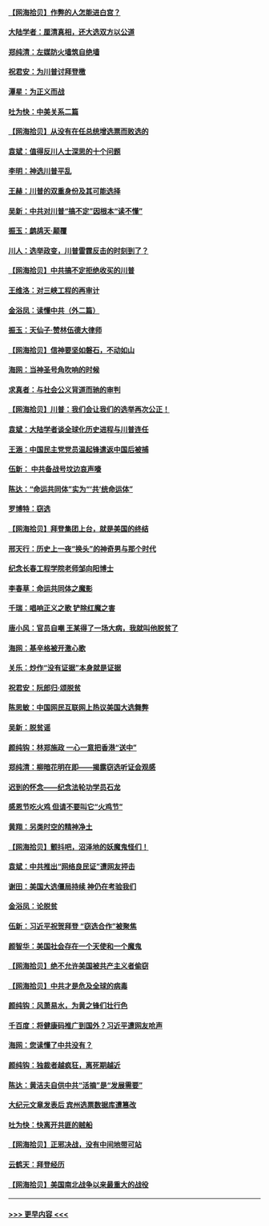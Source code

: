 #### [【网海拾贝】作弊的人怎能进白宫？](../pages/nsc993/n12603546.md?t=12082302) 
#### [大陆学者：厘清真相，还大选双方以公道](../pages/nsc993/n12603475.md?t=12082302) 
#### [郑纯清：左媒防火墙筑自绝墙](../pages/nsc993/n12602226.md?t=12082302) 
#### [祝君安：为川普讨拜登檄](../pages/nsc993/n12602199.md?t=12082302) 
#### [潭星：为正义而战](../pages/nsc993/n12600926.md?t=12082302) 
#### [吐为快：中美关系二篇](../pages/nsc993/n12600908.md?t=12082302) 
#### [【网海拾贝】从没有在任总统增选票而败选的](../pages/nsc993/n12600435.md?t=12082302) 
#### [袁斌：值得反川人士深思的十个问题](../pages/nsc993/n12600332.md?t=12082302) 
#### [李明：神选川普平乱](../pages/nsc993/n12599751.md?t=12082302) 
#### [王赫：川普的双重身份及其可能选择](../pages/nsc993/n12599723.md?t=12082302) 
#### [吴新：中共对川普“搞不定”因根本“读不懂”](../pages/nsc993/n12599502.md?t=12082302) 
#### [振玉：鹧鸪天‧颠覆](../pages/nsc993/n12599494.md?t=12082302) 
#### [川人：选举政变，川普雷霆反击的时刻到了？](../pages/nsc993/n12599291.md?t=12082302) 
#### [【网海拾贝】中共搞不定拒绝收买的川普](../pages/nsc993/n12598955.md?t=12082302) 
#### [王维洛：对三峡工程的再审计](../pages/nsc993/n12598436.md?t=12082302) 
#### [金浴凤：读懂中共（外二篇）](../pages/nsc993/n12597943.md?t=12082302) 
#### [振玉：天仙子‧赞林伍德大律师](../pages/nsc993/n12597929.md?t=12082302) 
#### [【网海拾贝】信神要坚如磐石，不动如山](../pages/nsc993/n12597901.md?t=12082302) 
#### [海网：当神圣号角吹响的时候](../pages/nsc993/n12595891.md?t=12082302) 
#### [求真者：与社会公义背道而驰的审判](../pages/nsc993/n12595868.md?t=12082302) 
#### [【网海拾贝】川普：我们会让我们的选举再次公正！](../pages/nsc993/n12594930.md?t=12082302) 
#### [袁斌：大陆学者谈全球化历史进程与川普连任](../pages/nsc993/n12594690.md?t=12082302) 
#### [王涵：中国民主党党员温起锋遣返中国后被捕](../pages/nsc993/n12594540.md?t=12082302) 
#### [伍新： 中共备战号坟边哀声嚎](../pages/nsc993/n12593086.md?t=12082302) 
#### [陈达：“命运共同体”实为“‘共’统命运体”](../pages/nsc993/n12590865.md?t=12082302) 
#### [罗博特：窃选](../pages/nsc993/n12590619.md?t=12082302) 
#### [【网海拾贝】拜登集团上台，就是美国的终结](../pages/nsc993/n12589725.md?t=12082302) 
#### [邢天行：历史上一夜“换头”的神奇男与那个时代](../pages/nsc993/n12589424.md?t=12082302) 
#### [纪念长春工程学院老师邹向阳博士](../pages/nsc993/n12585390.md?t=12082302) 
#### [李春草：命运共同体之魔影](../pages/nsc993/n12585026.md?t=12082302) 
#### [千瑞：唱响正义之歌 铲除红魔之害](../pages/nsc993/n12585002.md?t=12082302) 
#### [唐小风：官员自嘲 王某得了一场大病，我就叫他脱贫了](../pages/nsc993/n12584981.md?t=12082302) 
#### [海网：基辛格被开激心歌](../pages/nsc993/n12584946.md?t=12082302) 
#### [关乐：炒作“没有证据”本身就是证据](../pages/nsc993/n12583146.md?t=12082302) 
#### [祝君安：阮郎归‧颂脱贫](../pages/nsc993/n12583119.md?t=12082302) 
#### [陈思敏：中国网民互联网上热议美国大选舞弊](../pages/nsc993/n12582845.md?t=12082302) 
#### [吴新：脱贫谣](../pages/nsc993/n12580839.md?t=12082302) 
#### [颜纯钩：林郑施政 一心一意把香港“送中”](../pages/nsc993/n12580805.md?t=12082302) 
#### [郑纯清：柳暗花明在即——揭露窃选听证会观感](../pages/nsc993/n12580795.md?t=12082302) 
#### [迟到的怀念——纪念法轮功学员石龙](../pages/nsc993/n12580245.md?t=12082302) 
#### [感恩节吃火鸡  但请不要叫它“火鸡节”](../pages/nsc993/n12580252.md?t=12082302) 
#### [黄翔：另类时空的精神净土](../pages/nsc993/n12578638.md?t=12082302) 
#### [【网海拾贝】颤抖吧，沼泽地的妖魔鬼怪们！](../pages/nsc993/n12578552.md?t=12082302) 
#### [袁斌：中共推出“网络良民证”遭网友抨击](../pages/nsc993/n12578511.md?t=12082302) 
#### [谢田：美国大选僵局持续 神仍在考验我们](../pages/nsc993/n12577432.md?t=12082302) 
#### [金浴凤：论脱贫](../pages/nsc993/n12576386.md?t=12082302) 
#### [伍新：习近平祝贺拜登 “窃选合作”被聚焦](../pages/nsc993/n12576358.md?t=12082302) 
#### [颜智华：美国社会存在一个天使和一个魔鬼](../pages/nsc993/n12574299.md?t=12082302) 
#### [【网海拾贝】绝不允许美国被共产主义者偷窃](../pages/nsc993/n12573396.md?t=12082302) 
#### [【网海拾贝】中共才是危及全球的病毒](../pages/nsc993/n12571204.md?t=12082302) 
#### [颜纯钩：风萧易水，为黄之锋们壮行色](../pages/nsc993/n12571487.md?t=12082302) 
#### [千百度：将健康码推广到国外？习近平遭网友呛声](../pages/nsc993/n12570808.md?t=12082302) 
#### [海网：您读懂了中共没有？](../pages/nsc993/n12570487.md?t=12082302) 
#### [颜纯钩：独裁者越疯狂，离死期越近](../pages/nsc993/n12569055.md?t=12082302) 
#### [陈达：黄洁夫自供中共“活摘”是“发展需要”](../pages/nsc993/n12568541.md?t=12082302) 
#### [大纪元文章发表后 宾州选票数据库遭篡改](../pages/nsc993/n12568105.md?t=12082302) 
#### [吐为快：快离开共匪的贼船](../pages/nsc993/n12568462.md?t=12082302) 
#### [【网海拾贝】正邪决战，没有中间地带可站](../pages/nsc993/n12568439.md?t=12082302) 
#### [云鹤天：拜登经历](../pages/nsc993/n12567294.md?t=12082302) 
#### [【网海拾贝】美国南北战争以来最重大的战役](../pages/nsc993/n12567247.md?t=12082302) 

----
#### [ >>> 更早内容 <<< ](../indexes/nsc993-earlier.md)
